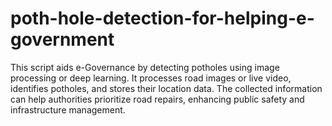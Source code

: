 # poth-hole-detection-for-helping-e-government
This script aids e-Governance by detecting potholes using image processing or deep learning. It processes road images or live video, identifies potholes, and stores their location data. The collected information can help authorities prioritize road repairs, enhancing public safety and infrastructure management.

